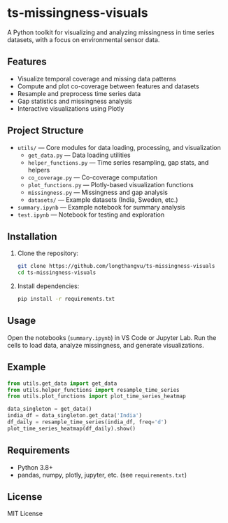 # ts-missingness-visuals

A Python toolkit for visualizing and analyzing missingness in time series datasets, with a focus on environmental sensor data.

## Features
- Visualize temporal coverage and missing data patterns
- Compute and plot co-coverage between features and datasets
- Resample and preprocess time series data
- Gap statistics and missingness analysis
- Interactive visualizations using Plotly

## Project Structure
- `utils/` — Core modules for data loading, processing, and visualization
  - `get_data.py` — Data loading utilities
  - `helper_functions.py` — Time series resampling, gap stats, and helpers
  - `co_coverage.py` — Co-coverage computation
  - `plot_functions.py` — Plotly-based visualization functions
  - `missingness.py` — Missingness and gap analysis
  - `datasets/` — Example datasets (India, Sweden, etc.)
- `summary.ipynb` — Example notebook for summary analysis
- `test.ipynb` — Notebook for testing and exploration

## Installation
1. Clone the repository:
   ```sh
   git clone https://github.com/longthangvu/ts-missingness-visuals
   cd ts-missingness-visuals
   ```
2. Install dependencies:
   ```sh
   pip install -r requirements.txt
   ```

## Usage
Open the notebooks (`summary.ipynb`) in VS Code or Jupyter Lab. Run the cells to load data, analyze missingness, and generate visualizations.

## Example
```python
from utils.get_data import get_data
from utils.helper_functions import resample_time_series
from utils.plot_functions import plot_time_series_heatmap

data_singleton = get_data()
india_df = data_singleton.get_data('India')
df_daily = resample_time_series(india_df, freq='d')
plot_time_series_heatmap(df_daily).show()
```

## Requirements
- Python 3.8+
- pandas, numpy, plotly, jupyter, etc. (see `requirements.txt`)

## License
MIT License
